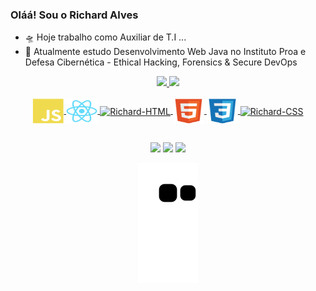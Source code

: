 ### Oláá! Sou o Richard Alves

- 🛸 Hoje trabalho como Auxiliar de T.I ...
- 🚀 Atualmente estudo Desenvolvimento Web Java no Instituto Proa e Defesa Cibernética - Ethical Hacking, Forensics & Secure DevOps

<div align="center">
  <a href="https://github.com/RichardSaaa">
  <img height="160em" src="https://github-readme-stats.vercel.app/api?username=RichardSaaa&show_icons=true&theme=radical&include_all_commits=true&count_private=true"/>
  <img height="160em" src="https://github-readme-stats.vercel.app/api/top-langs/?username=RichardSaaa&layout=compact&langs_count=7&theme=radical"
</div>
<div style="display: inline_block"><br>
  <img align="center" alt="Richard-Js" height="40" width="50" src="https://raw.githubusercontent.com/devicons/devicon/master/icons/javascript/javascript-plain.svg">
  <img align="center" alt="Richard-React" height="40" width="50" src="https://raw.githubusercontent.com/devicons/devicon/master/icons/react/react-original.svg">
  <img align="center" alt="Richard-HTML" height="40" width="50"src="https://cdn.jsdelivr.net/gh/devicons/devicon/icons/mysql/mysql-original.svg" />
  <img align="center" alt="Richard-HTML" height="40" width="50" src="https://raw.githubusercontent.com/devicons/devicon/master/icons/html5/html5-original.svg">
  <img align="center" alt="Richard-CSS" height="40" width="50" src="https://raw.githubusercontent.com/devicons/devicon/master/icons/css3/css3-original.svg">   
  <img align="center" alt="Richard-CSS" height="40" width="50" src="https://cdn.jsdelivr.net/gh/devicons/devicon/icons/java/java-original-wordmark.svg">
</div>
    
 ##
    
<div>
  <a href="https://www.instagram.com/richardiiisx_/" target="_blank"><img src="https://img.shields.io/badge/-Instagram-%23E4405F?style=for-the-badge&logo=instagram&logoColor=white" target="_blank"></a> 
  <a href = "mailto:Richardalves1287@gmail.com"><img src="https://img.shields.io/badge/-Gmail-%23333?style=for-the-badge&logo=gmail&logoColor=white" target="_blank"></a>
  <a href="https://www.linkedin.com/in/richardsantosss/" target="_blank"><img src="https://img.shields.io/badge/-LinkedIn-%230077B5?style=for-the-badge&logo=linkedin&logoColor=white" target="_blank"></a> 
</div>

![snake gif](https://github.com/RichardSaaa/RichardSaaa/blob/output/github-contribution-grid-snake.svg)
